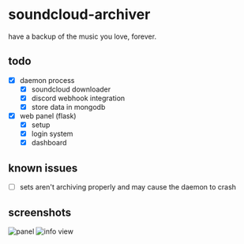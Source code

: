 # soundcloud-archiver
have a backup of the music you love, forever.

## todo
- [x] daemon process
   - [x] soundcloud downloader
   - [x] discord webhook integration
   - [x] store data in mongodb
 
- [x] web panel (flask)
   - [x] setup
   - [x] login system
   - [x] dashboard

## known issues
- [ ] sets aren't archiving properly and may cause the daemon to crash

## screenshots
![panel](https://i.imgur.com/IAe0aFA.png)
![info view](https://i.imgur.com/FfN7rAb.png)